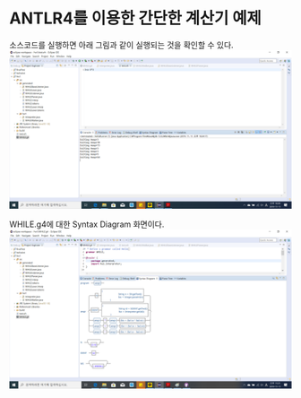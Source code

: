 # ANTLR4를 이용한 간단한 계산기 예제

소스코드를 실행하면 아래 그림과 같이 실행되는 것을 확인할 수 있다.
![실행화면](./doc/images/실행화면.png)


WHILE.g4에 대한 Syntax Diagram 화면이다.
![Syntax_Diagram](./doc/images/Syntax_Diagram.png)


